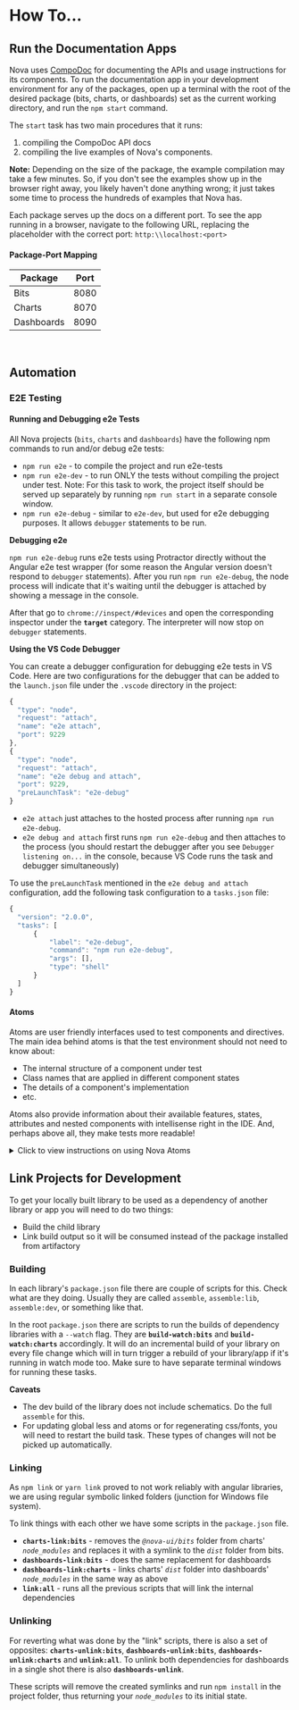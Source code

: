 # How To...

## Run the Documentation Apps

Nova uses [CompoDoc](https://compodoc.app/) for documenting the APIs and usage instructions for its components. To run the documentation app in your development environment for any of the packages, open up a terminal with the root of the desired package (bits, charts, or dashboards) set as the current working directory, and run the `npm start` command.

The `start` task has two main procedures that it runs:
1. compiling the CompoDoc API docs 
2. compiling the live examples of Nova's components.

**Note:** Depending on the size of the package, the example compilation may take a few minutes. So, if you don't see the examples show up in the browser right away, you likely haven't done anything wrong; it just takes some time to process the hundreds of examples that Nova has.

Each package serves up the docs on a different port. To see the app running in a browser, navigate to the following URL, replacing the placeholder with the correct port: `http:\\localhost:<port>`

#### Package-Port Mapping

| Package    | Port |
| ------     | ---- |
| Bits       | 8080 |
| Charts     | 8070 |
| Dashboards | 8090 |
<br>

## Automation

### E2E Testing

#### Running and Debugging e2e Tests

All Nova projects (`bits`, `charts` and `dashboards`) have the following npm commands to run and/or debug
e2e tests:

-   `npm run e2e` - to compile the project and run e2e-tests
-   `npm run e2e-dev` - to run ONLY the tests without compiling the project under test. Note: For this
    task to work, the project itself should be served up separately by running `npm run start` in a
    separate console window.
-   `npm run e2e-debug` - similar to `e2e-dev`, but used for e2e debugging purposes. It allows `debugger`
    statements to be run.

**Debugging e2e**

`npm run e2e-debug` runs e2e tests using Protractor directly without the Angular e2e test wrapper (for
some reason the Angular version doesn't respond to `debugger` statements). After you run 
`npm run e2e-debug`, the node process will indicate that it's waiting until the debugger is attached by
showing a message in the console.

After that go to `chrome://inspect/#devices` and open the corresponding inspector under the **`target`**
category. The interpreter will now stop on `debugger` statements.

**Using the VS Code Debugger**

You can create a debugger configuration for debugging e2e tests in VS Code. Here are two configurations
for the debugger that can be added to the `launch.json` file under the `.vscode` directory in the project:

```js
{
  "type": "node",
  "request": "attach",
  "name": "e2e attach",
  "port": 9229
},
{
  "type": "node",
  "request": "attach",
  "name": "e2e debug and attach",
  "port": 9229,
  "preLaunchTask": "e2e-debug"
}
```

- `e2e attach` just attaches to the hosted process after running `npm run e2e-debug`.
- `e2e debug and attach` first runs `npm run e2e-debug` and then attaches to the process (you should
restart the debugger after you see `Debugger listening on...` in the console, because VS Code runs the
task and debugger simultaneously)

To use the `preLaunchTask` mentioned in the `e2e debug and attach` configuration, add the following task
configuration to a `tasks.json` file:

```js
{
  "version": "2.0.0",
  "tasks": [
      {
          "label": "e2e-debug",
          "command": "npm run e2e-debug",
          "args": [],
          "type": "shell"
      }
  ]
}
```

#### Atoms
Atoms are user friendly interfaces used to test components and directives. The main idea behind atoms is that the test environment should not need to know about:

  * The internal structure of a component under test
  * Class names that are applied in different component states
  * The details of a component's implementation
  * etc.

Atoms also provide information about their available features, states, attributes and nested components with intellisense right in the IDE. And, perhaps above all, they make tests more readable!

<details>
  <summary>Click to view instructions on using Nova Atoms</summary>

#### Ways to instantiate an Atom:
1. Using its constructor. [Code Example](./packages/bits/spec/components/dialog/dialog.e2e.ts#L46)

    ```js 
    dialog = new DialogAtom(element(by.className("nui-dialog")));
    ```

2. Finding an Atom in some context in the DOM. [Code Example](./packages/bits/spec/components/convenience/time-frame-bar/time-frame-bar.atom.ts#L28)

    ```js
    busy = Atom.findIn(BusyAtom, element(by.id("nui-busy-test-basic")));
    ```

#### Usage
  1. Declare a variable with the proper type.
        ```js
        let defaultDialogBtn: ButtonAtom;
        ```
  2. *browser.get()* the test page make sure the page is loaded before trying to use an atom. If the page is not rendered, protractor obviously will throw the familiar "element not found" sorts of exceptions.
        ```js
        await browser.get(url);
        ```
  3. Find atoms of the components before the tests run (use `beforeEach()` or `beforeAll()`).
        ```js
        beforeAll(async () => {
          await Helper.prepareBrowser("dialog");
          defaultDialogBtn = Atom.find(ButtonAtom, "nui-demo-default-dialog-btn");
        });
        ```
  4. Use the variable containing an atom to call it's methods or for viewing\asserting it in the context of your tests.
        ```js
        it("should add custom class to dialog", async () => {
          await customClassButton.click();
          expect(await dialog.hasClass("demoDialogCustomClass")).toBe(true);
        });
        ```
  Note: If needed, atoms can be instantiated during test as well, for instance, if a component appears on the page conditionally.

  #### API
  Atoms for different components or directives will expectedly have different API. The only thing they have in common, however, is the base class they're inherited from - the **Atom class**. Each atom has access to the methods of the base Atom class.

  **Atom** base class public API explained

| # | Field/Method | How it works |
| :---: | :--- | :--- |
| |**STATIC** |
|1| *static* `CSS_CLASS` | This is how atoms are found in the DOM - thanks to this static css class. Different atoms must have different values here. [Example](./packages/bits/spec/components/dialog/dialog.atom.ts#11) |
|2| *static* `find(atomClass: IAtomClass<T>, id: string)` | Find a needed Atom within the parent element, found using it's unique id. This class uses findIn() method, described below. [Example](./packages/bits/spec/directives/tooltip/tooltip.visual.ts#23) |
|3| *static* `findIn(atomClass: IAtomClass<T>, parentElement: ElementFinder, index?: number)` | This is a basic method typically used to look for atoms in the DOM. It requires providing a desired atom name, the context where to look for it, and also an optional index parameter. The optional index param is used if there were more than one atom of a component found on the page, so the user can choose which one to take. [Example](./packages/bits/spec/components/checkbox-group/checkbox-group.e2e.ts#17) |
|4| *static async* `findCount(atomClass: IAtomClass<T>, parentElement: ElementFinder): Promise<number>` | Is used to get the number of atoms found within the given context. Returns a promise. |
|5| *static async* `hasClass(el: ElementFinder, className: string): Promise<string>` | Is used to check that a certain css class has been applied to a selected element. |
|6| *static async* `hasAnyClass(el: ElementFinder, classNamesToSearch: string[]): Promise<string>` | The same as `hasClass()`, with the only difference if can search for a number of classes in a given element. |
| | **NON-STATIC** |
|7| async `isDisplayed()`, async `isPresent()` | A simple wrapper around the same protractor methods. |
|8| async `hasClass(className: string)` | Does the same as the static one, but looks for the classes within the atom on which it was called. [Example](./packages/bits/spec/components/button/button.e2e.ts#36) |
|9| `getElement(): ElementFinder` | Used to get the ElementFinder of the Atom. |
|10| *async* `isChildElementPresent(locator: any): Promise<boolean>` | Pretty self-explanatory, it looks for a child element within the atom using a given Locator and verifies if it's present. |
|11| *async* `hover(el?: ElementFinder, location?: ILocation)` | If no params are provided then it hovers over itself. It will hover over the given element if ElementFinder is provided and over the given coordinates if ILocation is given. [Example](./packages/bits/spec/directives/tooltip/tooltip.visual.ts#38) |
|12| *async* `scrollTo()` | Scrolls to the current atom so it appears in the viewport. Useful in cases when a desired element on the page, but not within the viewport, and is therefore not clickable. [Example](./packages/bits/spec/components/menu/menu.visual.ts#45) |

</details>

## Link Projects for Development

To get your locally built library to be used as a dependency of another library or app you will need to do
two things:

* Build the child library
* Link build output so it will be consumed instead of the package installed from artifactory

### Building

In each library's `package.json` file there are couple of scripts for this. Check what are they doing.
Usually they are called `assemble`, `assemble:lib`, `assemble:dev`, or something like that.

In the root `package.json` there are scripts to run the builds of dependency libraries with a `--watch`
flag. They are **`build-watch:bits`** and **`build-watch:charts`** accordingly. It will do an incremental
build of your library on every file change which will in turn trigger a rebuild of your library/app if
it's running in watch mode too. Make sure to have separate terminal windows for running these tasks.

**Caveats**

* The dev build of the library does not include schematics. Do the full `assemble` for this.
* For updating global less and atoms or for regenerating css/fonts, you will need to restart the build
task. These types of changes will not be picked up automatically.

### Linking

As `npm link` or `yarn link` proved to not work reliably with angular libraries, we are using regular
symbolic linked folders (junction for Windows file system).

To link things with each other we have some scripts in the `package.json` file.

* **`charts-link:bits`** - removes the *`@nova-ui/bits`* folder from charts' *`node_modules`* and
replaces it with a symlink to the *`dist`* folder from bits.
* **`dashboards-link:bits`** - does the same replacement for dashboards
* **`dashboards-link:charts`** - links charts' *`dist`* folder into dashboards' *`node_modules`* in
the same way as above
* **`link:all`** - runs all the previous scripts that will link the internal dependencies

### Unlinking

For reverting what was done by the "link" scripts, there is also a set of opposites:
**`charts-unlink:bits`**, **`dashboards-unlink:bits`**, **`dashboards-unlink:charts`** and
**`unlink:all`**. To unlink both dependencies for dashboards in a single shot there is also
**`dashboards-unlink`**.

These scripts will remove the created symlinks and run `npm install` in the project folder, thus returning 
your *`node_modules`* to its initial state.
